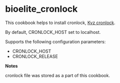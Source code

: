 # bioelite_cronlock

This cookbook helps to install cronlock, [Kvz cronlock](https://github.com/kvz/cronlock).

By default, CRONLOCK_HOST set to localhost.

Supports the following configuration parameters:

  - CRONLOCK_HOST
  - CRONLOCK_RELEASE

**Notes**

cronlock file was stored as a part of this cookbook.
